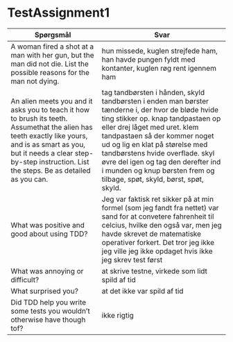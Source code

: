 # TestAssignment1
|Spørgsmål|Svar|
|---------|----|
|A woman fired a shot at a man with her gun, but the man did not die. List the possible reasons for the man not dying.| hun missede, kuglen strejfede ham, han havde pungen fyldt med kontanter, kuglen røg rent igennem ham |
|An alien meets you and it asks you to teach it how to brush its teeth. Assumethat the alien has teeth exactly like yours, and is as smart as you, but it needs a clear step-by-step instruction. List the steps. Be as detailed as you can.| tag tandbørsten i hånden, skyld tandbørsten i enden man børster tænderne i, der hvor de bløde hvide ting stikker op. knap tandpastaen op eller drej låget med uret. klem tandpastaen så der kommer noget ud og lig en klat på størelse med tandbørstens hvide overflade. skyl øvre del igen og tag den derefter ind i munden og knup børsten frem og tilbage, spøt, skyld, børst, spøt, skyld.
|What was positive and good about using TDD?|Jeg var faktisk ret sikker på at min formel (som jeg fandt fra nettet) var sand for at convetere fahrenheit til celcius, hvilke den også var, men jeg havde skrevet de matematiske operativer forkert. Det tror jeg ikke jeg ville jeg ikke opdaget hvis ikke jeg skrev test først |
|What was annoying or difficult?|at skrive testne, virkede som lidt spild af tid|
|What surprised you?|at det ikke var spild af tid|
|Did TDD help you write some tests you wouldn’t otherwise have though tof?|ikke rigtig|

